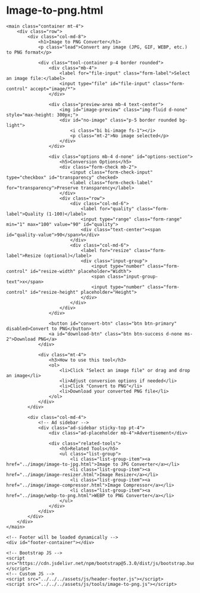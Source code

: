 # Image-to-png.html
<!DOCTYPE html>
<html lang="en">
<head>
    <meta charset="UTF-8">
    <meta name="viewport" content="width=device-width, initial-scale=1.0">
    <title>Image to PNG Converter | MultiTools</title>
    <meta name="description" content="Convert any image to PNG format online for free">
    <!-- Bootstrap CSS -->
    <link href="https://cdn.jsdelivr.net/npm/bootstrap@5.3.0/dist/css/bootstrap.min.css" rel="stylesheet">
    <!-- Bootstrap Icons -->
    <link rel="stylesheet" href="https://cdn.jsdelivr.net/npm/bootstrap-icons@1.10.0/font/bootstrap-icons.css">
    <!-- Custom CSS -->
    <link href="../../../assets/css/style.css" rel="stylesheet">
    <link href="../../../assets/css/tools.css" rel="stylesheet">
</head>
<body>
    <!-- Header will be loaded dynamically -->
    <div id="header-container"></div>
    
    <main class="container mt-4">
        <div class="row">
            <div class="col-md-8">
                <h1>Image to PNG Converter</h1>
                <p class="lead">Convert any image (JPG, GIF, WEBP, etc.) to PNG format</p>
                
                <div class="tool-container p-4 border rounded">
                    <div class="mb-4">
                        <label for="file-input" class="form-label">Select an image file:</label>
                        <input type="file" id="file-input" class="form-control" accept="image/*">
                    </div>
                    
                    <div class="preview-area mb-4 text-center">
                        <img id="image-preview" class="img-fluid d-none" style="max-height: 300px;">
                        <div id="no-image" class="p-5 border rounded bg-light">
                            <i class="bi bi-image fs-1"></i>
                            <p class="mt-2">No image selected</p>
                        </div>
                    </div>
                    
                    <div class="options mb-4 d-none" id="options-section">
                        <h5>Conversion Options</h5>
                        <div class="form-check mb-2">
                            <input class="form-check-input" type="checkbox" id="transparency" checked>
                            <label class="form-check-label" for="transparency">Preserve transparency</label>
                        </div>
                        <div class="row">
                            <div class="col-md-6">
                                <label for="quality" class="form-label">Quality (1-100)</label>
                                <input type="range" class="form-range" min="1" max="100" value="90" id="quality">
                                <div class="text-center"><span id="quality-value">90</span>%</div>
                            </div>
                            <div class="col-md-6">
                                <label for="resize" class="form-label">Resize (optional)</label>
                                <div class="input-group">
                                    <input type="number" class="form-control" id="resize-width" placeholder="Width">
                                    <span class="input-group-text">x</span>
                                    <input type="number" class="form-control" id="resize-height" placeholder="Height">
                                </div>
                            </div>
                        </div>
                    </div>
                    
                    <button id="convert-btn" class="btn btn-primary" disabled>Convert to PNG</button>
                    <a id="download-btn" class="btn btn-success d-none ms-2">Download PNG</a>
                </div>
                
                <div class="mt-4">
                    <h3>How to use this tool</h3>
                    <ol>
                        <li>Click "Select an image file" or drag and drop an image</li>
                        <li>Adjust conversion options if needed</li>
                        <li>Click "Convert to PNG"</li>
                        <li>Download your converted PNG file</li>
                    </ol>
                </div>
            </div>
            
            <div class="col-md-4">
                <!-- Ad sidebar -->
                <div class="ad-sidebar sticky-top pt-4">
                    <div class="ad-placeholder mb-4">Advertisement</div>
                    
                    <div class="related-tools">
                        <h5>Related Tools</h5>
                        <ul class="list-group">
                            <li class="list-group-item"><a href="../image/image-to-jpg.html">Image to JPG Converter</a></li>
                            <li class="list-group-item"><a href="../image/image-resizer.html">Image Resizer</a></li>
                            <li class="list-group-item"><a href="../image/image-compressor.html">Image Compressor</a></li>
                            <li class="list-group-item"><a href="../image/webp-to-png.html">WEBP to PNG Converter</a></li>
                        </ul>
                    </div>
                </div>
            </div>
        </div>
    </main>
    
    <!-- Footer will be loaded dynamically -->
    <div id="footer-container"></div>
    
    <!-- Bootstrap JS -->
    <script src="https://cdn.jsdelivr.net/npm/bootstrap@5.3.0/dist/js/bootstrap.bundle.min.js"></script>
    <!-- Custom JS -->
    <script src="../../../assets/js/header-footer.js"></script>
    <script src="../../../assets/js/tools/image-to-png.js"></script>
</body>
</html>
